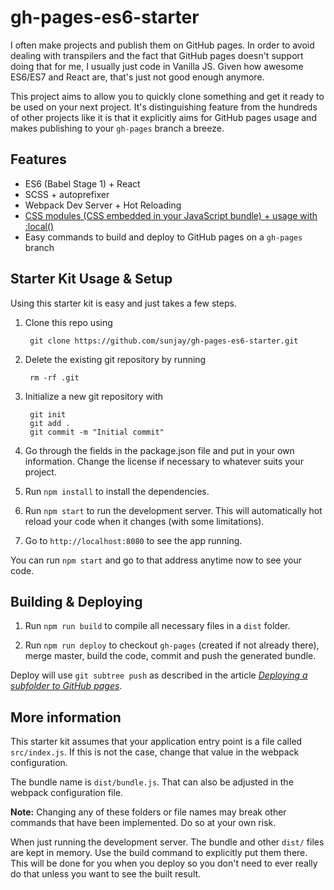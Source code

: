# gh-pages-es6-starter
I often make projects and publish them on GitHub pages. In order to avoid
dealing with transpilers and the fact that GitHub pages doesn't support
doing that for me, I usually just code in Vanilla JS. Given how awesome
ES6/ES7 and React are, that's just not good enough anymore.

This project aims to allow you to quickly clone something and get it ready
to be used on your next project. It's distinguishing feature from the
hundreds of other projects like it is that it explicitly aims for GitHub
pages usage and makes publishing to your `gh-pages` branch a breeze.

## Features

- ES6 (Babel Stage 1) + React
- SCSS + autoprefixer
- Webpack Dev Server + Hot Reloading
- [CSS modules (CSS embedded in your JavaScript bundle) + usage with :local()](https://github.com/webpack/css-loader#local-scope)
- Easy commands to build and deploy to GitHub pages on a `gh-pages` branch

## Starter Kit Usage & Setup
Using this starter kit is easy and just takes a few steps.

1. Clone this repo using

        git clone https://github.com/sunjay/gh-pages-es6-starter.git

2. Delete the existing git repository by running

        rm -rf .git

3. Initialize a new git repository with

        git init
        git add .
        git commit -m "Initial commit"

4. Go through the fields in the package.json file and put in
your own information. Change the license if necessary to whatever suits your
project.

5. Run `npm install` to install the dependencies.

6. Run `npm start` to run the development server. This will automatically hot reload your code when it changes (with some limitations).

6. Go to `http://localhost:8080` to see the app running. 

You can run `npm start` and go to that address anytime now to see your code.

## Building & Deploying
1. Run `npm run build` to compile all necessary files in a `dist` folder.

2. Run `npm run deploy` to checkout `gh-pages` (created if not already there), merge master, build the code, commit and push the generated bundle.

Deploy will use `git subtree push` as described in the article [*Deploying a subfolder to GitHub pages*](https://gist.github.com/cobyism/4730490).

## More information
This starter kit assumes that your application entry point is a file
called `src/index.js`. If this is not the case, change that value in the
webpack configuration.

The bundle name is `dist/bundle.js`. That can also be adjusted in the
webpack configuration file.

**Note:** Changing any of these folders or file names may break other commands that have been implemented. Do so at your own risk.

When just running the development server. The bundle and other `dist/` files are kept in memory. Use the build command to explicitly put them there. This will be done for you when you deploy so you don't need to ever really do that unless you want to see the built result.

